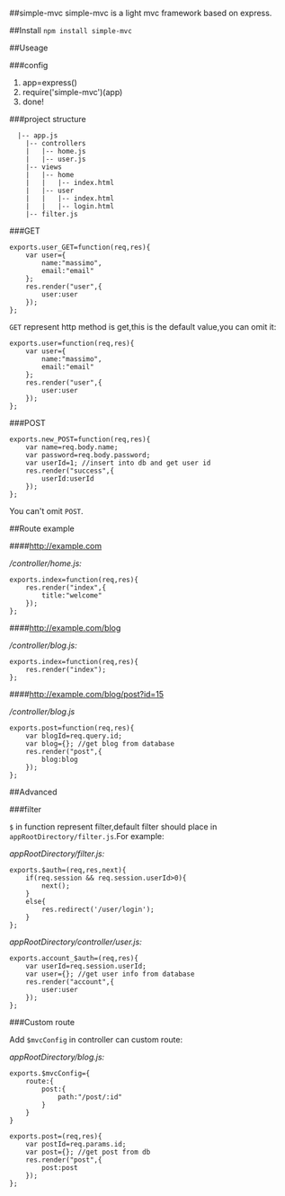 ##simple-mvc
simple-mvc is a light mvc framework based on express.

##Install
`npm install simple-mvc`

##Useage

###config
1. app=express()
2. require('simple-mvc')(app)
3. done!

###project structure

      |-- app.js
        |-- controllers
        |   |-- home.js
        |   |-- user.js
        |-- views
        |   |-- home
        |   |   |-- index.html
        |   |-- user
        |   |   |-- index.html
        |   |   |-- login.html
        |-- filter.js

###GET

    exports.user_GET=function(req,res){
        var user={
            name:"massimo",
            email:"email"
        };
        res.render("user",{
            user:user
        });
    };

`GET` represent http method is get,this is the default value,you can omit it:

    exports.user=function(req,res){
        var user={
            name:"massimo",
            email:"email"
        };
        res.render("user",{
            user:user
        });
    };

###POST

    exports.new_POST=function(req,res){
        var name=req.body.name;
        var password=req.body.password;
        var userId=1; //insert into db and get user id
        res.render("success",{
            userId:userId
        });
    };

You can't omit `POST`.

##Route example

####http://example.com

*/controller/home.js:*

    exports.index=function(req,res){
        res.render("index",{
            title:"welcome"    
        });
    };

####http://example.com/blog

*/controller/blog.js:*
    
    exports.index=function(req,res){
        res.render("index");
    };

####http://example.com/blog/post?id=15

*/controller/blog.js*
    
    exports.post=function(req,res){
        var blogId=req.query.id;
        var blog={}; //get blog from database
        res.render("post",{
            blog:blog
        });
    };

##Advanced

###filter

`$` in function represent filter,default filter should place in `appRootDirectory/filter.js`.For example:

*appRootDirectory/filter.js:*

    exports.$auth=(req,res,next){
        if(req.session && req.session.userId>0){
            next();
        }
        else{
            res.redirect('/user/login');
        }
    };

*appRootDirectory/controller/user.js:*

    exports.account_$auth=(req,res){
        var userId=req.session.userId;
        var user={}; //get user info from database
        res.render("account",{
            user:user
        });
    };

###Custom route

Add `$mvcConfig` in controller can custom route:

*appRootDirectory/blog.js:*

    exports.$mvcConfig={
        route:{
            post:{
                path:"/post/:id"
            }
        }
    }
    
    exports.post=(req,res){
        var postId=req.params.id;
        var post={}; //get post from db
        res.render("post",{
            post:post
        });
    };